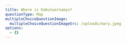 ```yaml
---
title: Where is Kabulwarnamyo?
questionType: Map
multipleChoiceQuestionImage:
  multipleChoiceQuestionImageSrc: /uploads/mary.jpeg
options:
  - {}
---
```

